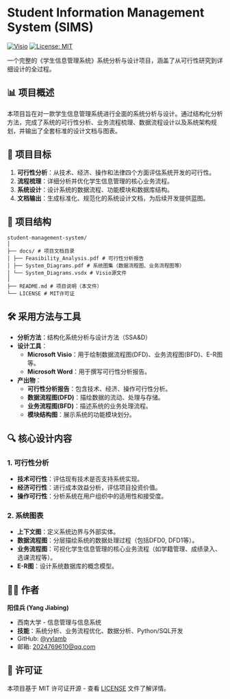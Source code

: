 # Student Information Management System (SIMS)

[![Visio](https://img.shields.io/badge/Microsoft-Visio-blue)](https://www.microsoft.com/en-us/microsoft-365/visio/flowchart-software)
[![License: MIT](https://img.shields.io/badge/License-MIT-yellow.svg)](https://opensource.org/licenses/MIT)

一个完整的《学生信息管理系统》系统分析与设计项目，涵盖了从可行性研究到详细设计的全过程。

## 📊 项目概述

本项目旨在对一款学生信息管理系统进行全面的系统分析与设计。通过结构化分析方法，完成了系统的可行性分析、业务流程梳理、数据流程设计以及系统架构规划，并输出了全套标准的设计文档与图表。

## 🎯 项目目标

1.  **可行性分析**：从技术、经济、操作和法律四个方面评估系统开发的可行性。
2.  **流程梳理**：详细分析并优化学生信息管理的核心业务流程。
3.  **系统设计**：设计系统的数据流程、功能模块和数据库结构。
4.  **文档输出**：生成标准化、规范化的系统设计文档，为后续开发提供蓝图。

## 📁 项目结构
```
student-management-system/
│
├── docs/ # 项目文档目录
│ ├── Feasibility_Analysis.pdf # 可行性分析报告
│ ├── System_Diagrams.pdf # 系统图集（数据流程图、业务流程图等）
│ └── System_Diagrams.vsdx # Visio源文件
│
├── README.md # 项目说明（本文件）
└── LICENSE # MIT许可证
```
## 🛠 采用方法与工具

-   **分析方法**：结构化系统分析与设计方法（SSA&D）
-   **设计工具**：
    -   **Microsoft Visio**：用于绘制数据流程图(DFD)、业务流程图(BFD)、E-R图等。
    -   **Microsoft Word**：用于撰写可行性分析报告。
-   **产出物**：
    -   **可行性分析报告**：包含技术、经济、操作可行性分析。
    -   **数据流程图(DFD)**：描绘数据的流动、处理与存储。
    -   **业务流程图(BFD)**：描述系统的业务处理流程。
    -   **模块结构图**：展示系统的功能模块划分。

## 🔍 核心设计内容

### 1. 可行性分析
-   **技术可行性**：评估现有技术是否支持系统实现。
-   **经济可行性**：进行成本效益分析，评估项目投资价值。
-   **操作可行性**：分析系统在用户组织中的适用性和接受度。

### 2. 系统图表
-   **上下文图**：定义系统边界与外部实体。
-   **数据流程图**：分层描绘系统的数据处理过程（包括DFD0, DFD1等）。
-   **业务流程图**：可视化学生信息管理的核心业务流程（如学籍管理、成绩录入、选课流程等）。
-   **E-R图**：设计系统数据库的概念模型。

## 👨‍💻 作者

**阳佳兵 (Yang Jiabing)**
-   西南大学 - 信息管理与信息系统
-   **技能**：系统分析、业务流程优化、数据分析、Python/SQL开发
-   GitHub: [@yylamb](https://github.com/yylamb)
-   邮箱: 2024769610@qq.com

## 📄 许可证

本项目基于 MIT 许可证开源 - 查看 [LICENSE](LICENSE) 文件了解详情。
